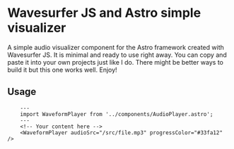 # Wavesurfer JS and Astro simple visualizer

A simple audio visualizer component for the Astro framework created with Wavesurfer JS. It is minimal and ready to use right away. You can copy and paste it into your own projects just like I do. There might be better ways to build it but this one works well. Enjoy!

## Usage

```astro
    ---
    import WaveformPlayer from '../components/AudioPlayer.astro';
    ---
    <!-- Your content here -->
    <WaveformPlayer audioSrc="/src/file.mp3" progressColor="#33fa12" />
```